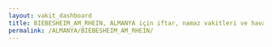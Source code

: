 ```yaml
---
layout: vakit_dashboard
title: BIEBESHEIM_AM_RHEIN, ALMANYA için iftar, namaz vakitleri ve hava durumu - ilçe/eyalet seç
permalink: /ALMANYA/BIEBESHEIM_AM_RHEIN/
---
```


<script type="text/javascript">
  var GLOBAL_COUNTRY = 'ALMANYA';
  var GLOBAL_CITY = 'BIEBESHEIM_AM_RHEIN';
  var GLOBAL_STATE = '';
  var lat = 72;
  var lon = 21;
</script>

